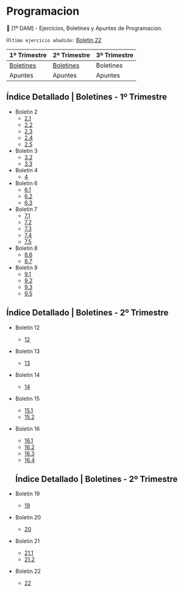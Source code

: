 # Programacion
:speech_balloon: [1º DAM] - Ejercicios, Boletines y Apuntes de Programacion.

`Último ejercicio añadido:` [Boletín 22](https://github.com/DiegoFrancoPortela/Programacion/tree/master/Boletines/3-Trimestre/Boletin22/src/com/diego)

1º Trimestre | 2º Trimestre | 3º Trimestre
------------ | ------------- | -------------
[Boletines](https://github.com/DiegoFrancoPortela/Programacion/tree/master/Boletines/1-Trimestre) | [Boletines](https://github.com/DiegoFrancoPortela/Programacion/tree/master/Boletines/2-Trimestre) | Boletines
Apuntes | Apuntes | Apuntes

## Índice Detallado | Boletines - 1º Trimestre
* Boletin 2
  * [2.1](https://github.com/DiegoFrancoPortela/Programacion/tree/master/Boletines/1-Trimestre/Boletin%202/boletin2_1/src/com/programacion)
  * [2.2](https://github.com/DiegoFrancoPortela/Programacion/tree/master/Boletines/1-Trimestre/Boletin%202/boletin2_2/src/com/programacion)
  * [2.3](https://github.com/DiegoFrancoPortela/Programacion/tree/master/Boletines/1-Trimestre/Boletin%202/boletin2_3/src/com/programacion)
  * [2.4](https://github.com/DiegoFrancoPortela/Programacion/tree/master/Boletines/1-Trimestre/Boletin%202/boletin2_4/src/com/programacion)
  * [2.5](https://github.com/DiegoFrancoPortela/Programacion/tree/master/Boletines/1-Trimestre/Boletin%202/boletin2_5/src/com/programacion)
* Boletin 3
  * [3.2](https://github.com/DiegoFrancoPortela/Programacion/tree/master/Boletines/1-Trimestre/Boletin%203/boletin3_2/src/com/programacion)
  * [3.3](https://github.com/DiegoFrancoPortela/Programacion/tree/master/Boletines/1-Trimestre/Boletin%203/boletin3_3/src/com/programacion)
* Boletin 4
  * [4](https://github.com/DiegoFrancoPortela/Programacion/tree/master/Boletines/1-Trimestre/Boletin%204/boletin4/src/com/programacion)
* Boletin 6
  * [6.1](https://github.com/DiegoFrancoPortela/Programacion/tree/master/Boletines/1-Trimestre/Boletin%206/boletin6_1/src/com/programacion)
  * [6.2](https://github.com/DiegoFrancoPortela/Programacion/tree/master/Boletines/1-Trimestre/Boletin%206/boletin6_2/src/com/programacion)
  * [6.3](https://github.com/DiegoFrancoPortela/Programacion/tree/master/Boletines/1-Trimestre/Boletin%206/boletin6_3/src/com/programacion)
* Boletin 7
  * [7.1](https://github.com/DiegoFrancoPortela/Programacion/tree/master/Boletines/1-Trimestre/Boletin%207/boletin7_1/src/com/programacion)
  * [7.2](https://github.com/DiegoFrancoPortela/Programacion/tree/master/Boletines/1-Trimestre/Boletin%207/boletin7_2/src/com/programacion)
  * [7.3](https://github.com/DiegoFrancoPortela/Programacion/tree/master/Boletines/1-Trimestre/Boletin%207/boletin7_3/src/com/programacion)
  * [7.4](https://github.com/DiegoFrancoPortela/Programacion/tree/master/Boletines/1-Trimestre/Boletin%207/boletin7_4/src/com/programacion)
  * [7.5](https://github.com/DiegoFrancoPortela/Programacion/tree/master/Boletines/1-Trimestre/Boletin%207/boletin7_5/src/com/programacion)
* Boletin 8
  * [8.6](https://github.com/DiegoFrancoPortela/Programacion/tree/master/Boletines/1-Trimestre/Boletin%208/boletin8_6/src/com/programacion)
  * [8.7](https://github.com/DiegoFrancoPortela/Programacion/tree/master/Boletines/1-Trimestre/Boletin%208/boletin8_7/src/com/programacion)
* Boletin 9
  * [9.1](https://github.com/DiegoFrancoPortela/Programacion/tree/master/Boletines/1-Trimestre/Boletin%209/boletin9_1/src/com/programacion)
  * [9.2](https://github.com/DiegoFrancoPortela/Programacion/tree/master/Boletines/1-Trimestre/Boletin%209/boletin9_2/src/com/programacion)
  * [9.3](https://github.com/DiegoFrancoPortela/Programacion/tree/master/Boletines/1-Trimestre/Boletin%209/boletin9_3/src/com/programacion)
  * [9.5](https://github.com/DiegoFrancoPortela/Programacion/tree/master/Boletines/1-Trimestre/Boletin%209/boletin9_5/src/com/programacion)
  
## Índice Detallado | Boletines - 2º Trimestre
* Boletin 12
  * [12](https://github.com/DiegoFrancoPortela/Programacion/tree/master/Boletines/2-Trimestre/Boletin%2012/boletin12/src/com/programacion)
* Boletin 13
  * [13](https://github.com/DiegoFrancoPortela/Programacion/tree/master/Boletines/2-Trimestre/Boletin%2013/boletin13/src/com/programacion)
* Boletin 14
  * [14](https://github.com/DiegoFrancoPortela/Programacion/tree/master/Boletines/2-Trimestre/Boletin%2014/boletin14/src/com/programacion)
* Boletin 15
  * [15.1](https://github.com/DiegoFrancoPortela/Programacion/tree/master/Boletines/2-Trimestre/Boletin15/src/boletin15_1)
  * [15.2](https://github.com/DiegoFrancoPortela/Programacion/tree/master/Boletines/2-Trimestre/Boletin15/src/boletin15_2)
* Boletin 16
  * [16.1](https://github.com/DiegoFrancoPortela/Programacion/tree/master/Boletines/2-Trimestre/Boletin16/src/boletin16_1)
  * [16.2](https://github.com/DiegoFrancoPortela/Programacion/tree/master/Boletines/2-Trimestre/Boletin16/src/boletin16_2)
  * [16.3](https://github.com/DiegoFrancoPortela/Programacion/tree/master/Boletines/2-Trimestre/Boletin16/src/boletin16_3)
  * [16.4](https://github.com/DiegoFrancoPortela/Programacion/tree/master/Boletines/2-Trimestre/Boletin16/src/boletin16_4)
  
  ## Índice Detallado | Boletines - 2º Trimestre
* Boletin 19
  * [19](https://github.com/DiegoFrancoPortela/Programacion/tree/master/Boletines/3-Trimestre/Boletin19/src/com/diego)
* Boletin 20
  * [20](https://github.com/DiegoFrancoPortela/Programacion/tree/master/Boletines/3-Trimestre/Boletin20/src/com/diego)
* Boletin 21
  * [21.1](https://github.com/DiegoFrancoPortela/Programacion/tree/master/Boletines/3-Trimestre/Boletin21/src/com/diego)
  * [21.2](https://github.com/DiegoFrancoPortela/Programacion/tree/master/Boletines/3-Trimestre/Boletin21.2/src/com/diego)
* Boletin 22
  * [22](https://github.com/DiegoFrancoPortela/Programacion/tree/master/Boletines/3-Trimestre/Boletin22/src/com/diego)

